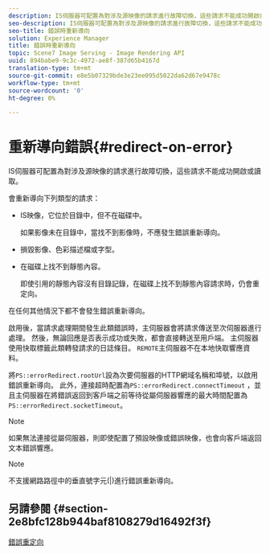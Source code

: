 ```yaml
---
description: IS伺服器可配置為對涉及源映像的請求進行故障切換，這些請求不能成功開啟或讀取。
seo-description: IS伺服器可配置為對涉及源映像的請求進行故障切換，這些請求不能成功開啟或讀取。
seo-title: 錯誤時重新導向
solution: Experience Manager
title: 錯誤時重新導向
topic: Scene7 Image Serving - Image Rendering API
uuid: 894babe9-9c3c-4972-ae8f-387d65b4167d
translation-type: tm+mt
source-git-commit: e8e5b07329bde3e23ee095d5022da62d67e9478c
workflow-type: tm+mt
source-wordcount: '0'
ht-degree: 0%

---
```



# 重新導向錯誤{#redirect-on-error}

IS伺服器可配置為對涉及源映像的請求進行故障切換，這些請求不能成功開啟或讀取。

會重新導向下列類型的請求：

* IS映像，它位於目錄中，但不在磁碟中。

   如果影像未在目錄中，當找不到影像時，不應發生錯誤重新導向。

* 損毀影像、色彩描述檔或字型。
* 在磁碟上找不到靜態內容。

   即使引用的靜態內容沒有目錄記錄，在磁碟上找不到靜態內容請求時，仍會重定向。

在任何其他情況下都不會發生錯誤重新導向。

啟用後，當請求處理期間發生此類錯誤時，主伺服器會將請求傳送至次伺服器進行處理。 然後，無論回應是否表示成功或失敗，都會直接轉送至用戶端。 主伺服器使用快取標籤此類轉發請求的日誌條目。 `REMOTE`主伺服器不在本地快取響應資料。

將`PS::errorRedirect.rootUrl`設為次要伺服器的HTTP網域名稱和埠號，以啟用錯誤重新導向。 此外，連接超時配置為`PS::errorRedirect.connectTimeout` ，並且主伺服器在將錯誤返回到客戶端之前等待從屬伺服器響應的最大時間配置為`PS::errorRedirect.socketTimeout`。

>[!NOTE]
>
>如果無法連接從屬伺服器，則即使配置了預設映像或錯誤映像，也會向客戶端返回文本錯誤響應。

>[!NOTE]
>
>不支援網路路徑中的垂直號字元(|)進行錯誤重新導向。

## 另請參閱 {#section-2e8bfc128b944baf8108279d16492f3f}

[錯誤重定向](../../../is-api/image-serving-api-ref/c-configuration-and-administration/c-server-settings/r-error-redirection.md#reference-268b1bf6ce1b44bb979727c6f5daf1ac)
